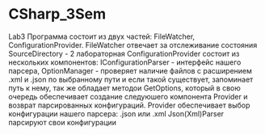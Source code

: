 # CSharp_3Sem

Lab3
Программа состоит из двух частей: FileWatcher, ConfigurationProvider.
FileWatcher  отвечает за отслеживание состояния SourceDirectory - 2 лабораторная
ConfigurationProvider состоит из нескольких компонентов: 
IConfigurationParser - интерфейс нашего парсера, 
OptionManager - проверяет наличие файлов с расширением .xml и .json по выбранному пути и если такой существует,
запоминает путь к нему, так же обладает методои GetOptions, который в свою очередь обеспечивает создание следуюшего компонента Provider и возврат парсированных конфигураций. 
Provider обеспечивает выбор конфигурации нашего парсера: .json или .xml
Json(Xml)Parser парсируют свои конфигурации
